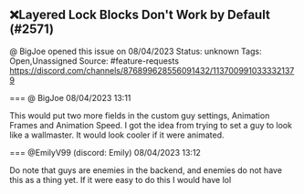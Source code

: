 ## ❌Layered Lock Blocks Don't Work by Default (#2571)
@ BigJoe opened this issue on 08/04/2023
Status: unknown
Tags: Open,Unassigned
Source: #feature-requests https://discord.com/channels/876899628556091432/1137009910333321379


=== @ BigJoe 08/04/2023 13:11

This would put two more fields in the custom guy settings, Animation Frames and Animation Speed. I got the idea from trying to set a guy to look like a wallmaster. It would look cooler if it were animated.

=== @EmilyV99 (discord: Emily) 08/04/2023 13:12

Do note that guys are enemies in the backend, and enemies do not have this as a thing yet.
If it were easy to do this I would have lol

